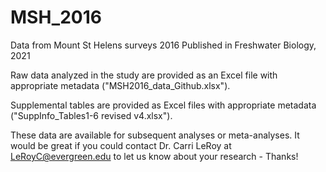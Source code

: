 # MSH_2016
Data from Mount St Helens surveys 2016
Published in Freshwater Biology, 2021

Raw data analyzed in the study are provided as an Excel file with appropriate metadata ("MSH2016_data_Github.xlsx").

Supplemental tables are provided as Excel files with appropriate metadata ("SuppInfo_Tables1-6 revised v4.xlsx"). 

These data are available for subsequent analyses or meta-analyses. It would be great if you could contact Dr. Carri LeRoy at LeRoyC@evergreen.edu to let us know about your research - Thanks!
